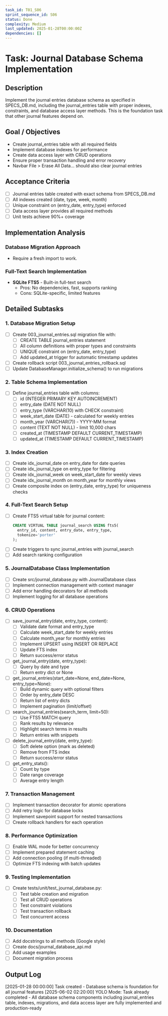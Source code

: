 ```yaml
---
task_id: T01_S06
sprint_sequence_id: S06
status: Done
complexity: Medium
last_updated: 2025-01-28T00:00:00Z
dependencies: []
---
```


# Task: Journal Database Schema Implementation

## Description
Implement the journal entries database schema as specified in SPECS_DB.md, including the journal_entries table with proper indexes, constraints, and database access layer methods. This is the foundation task that other journal features depend on.

## Goal / Objectives
- Create journal_entries table with all required fields
- Implement database indexes for performance
- Create data access layer with CRUD operations
- Ensure proper transaction handling and error recovery
- Navbar File > Erase All Data... should also clear journal entries

## Acceptance Criteria
- [ ] Journal entries table created with exact schema from SPECS_DB.md
- [ ] All indexes created (date, type, week, month)
- [ ] Unique constraint on (entry_date, entry_type) enforced
- [ ] Data access layer provides all required methods
- [ ] Unit tests achieve 90%+ coverage

## Implementation Analysis

### Database Migration Approach
- Require a fresh import to work.

### Full-Text Search Implementation
- **SQLite FTS5** - Built-in full-text search
   - Pros: No dependencies, fast, supports ranking
   - Cons: SQLite-specific, limited features

## Detailed Subtasks

### 1. Database Migration Setup
- [ ] Create 003_journal_entries.sql migration file with:
  - [ ] CREATE TABLE journal_entries statement
  - [ ] All column definitions with proper types and constraints
  - [ ] UNIQUE constraint on (entry_date, entry_type)
  - [ ] Add updated_at trigger for automatic timestamp updates
- [ ] Create rollback script 003_journal_entries_rollback.sql
- [ ] Update DatabaseManager.initialize_schema() to run migrations

### 2. Table Schema Implementation
- [ ] Define journal_entries table with columns:
  - [ ] id (INTEGER PRIMARY KEY AUTOINCREMENT)
  - [ ] entry_date (DATE NOT NULL)
  - [ ] entry_type (VARCHAR(10) with CHECK constraint)
  - [ ] week_start_date (DATE) - calculated for weekly entries
  - [ ] month_year (VARCHAR(7)) - YYYY-MM format
  - [ ] content (TEXT NOT NULL) - limit 10,000 chars
  - [ ] created_at (TIMESTAMP DEFAULT CURRENT_TIMESTAMP)
  - [ ] updated_at (TIMESTAMP DEFAULT CURRENT_TIMESTAMP)

### 3. Index Creation
- [ ] Create idx_journal_date on entry_date for date queries
- [ ] Create idx_journal_type on entry_type for filtering
- [ ] Create idx_journal_week on week_start_date for weekly views
- [ ] Create idx_journal_month on month_year for monthly views
- [ ] Create composite index on (entry_date, entry_type) for uniqueness checks

### 4. Full-Text Search Setup
- [ ] Create FTS5 virtual table for journal content:
  ```sql
  CREATE VIRTUAL TABLE journal_search USING fts5(
    entry_id, content, entry_date, entry_type,
    tokenize='porter'
  );
  ```
- [ ] Create triggers to sync journal_entries with journal_search
- [ ] Add search ranking configuration

### 5. JournalDatabase Class Implementation
- [ ] Create src/journal_database.py with JournalDatabase class
- [ ] Implement connection management with context manager
- [ ] Add error handling decorators for all methods
- [ ] Implement logging for all database operations

### 6. CRUD Operations
- [ ] save_journal_entry(date, entry_type, content):
  - [ ] Validate date format and entry_type
  - [ ] Calculate week_start_date for weekly entries
  - [ ] Calculate month_year for monthly entries
  - [ ] Implement UPSERT using INSERT OR REPLACE
  - [ ] Update FTS index
  - [ ] Return success/error status
  
- [ ] get_journal_entry(date, entry_type):
  - [ ] Query by date and type
  - [ ] Return entry dict or None
  
- [ ] get_journal_entries(start_date=None, end_date=None, entry_type=None):
  - [ ] Build dynamic query with optional filters
  - [ ] Order by entry_date DESC
  - [ ] Return list of entry dicts
  - [ ] Implement pagination (limit/offset)
  
- [ ] search_journal_entries(search_term, limit=50):
  - [ ] Use FTS5 MATCH query
  - [ ] Rank results by relevance
  - [ ] Highlight search terms in results
  - [ ] Return entries with snippets
  
- [ ] delete_journal_entry(date, entry_type):
  - [ ] Soft delete option (mark as deleted)
  - [ ] Remove from FTS index
  - [ ] Return success/error status
  
- [ ] get_entry_stats():
  - [ ] Count by type
  - [ ] Date range coverage
  - [ ] Average entry length

### 7. Transaction Management
- [ ] Implement transaction decorator for atomic operations
- [ ] Add retry logic for database locks
- [ ] Implement savepoint support for nested transactions
- [ ] Create rollback handlers for each operation

### 8. Performance Optimization
- [ ] Enable WAL mode for better concurrency
- [ ] Implement prepared statement caching
- [ ] Add connection pooling (if multi-threaded)
- [ ] Optimize FTS indexing with batch updates

### 9. Testing Implementation
- [ ] Create tests/unit/test_journal_database.py:
  - [ ] Test table creation and migration
  - [ ] Test all CRUD operations
  - [ ] Test constraint violations
  - [ ] Test transaction rollback
  - [ ] Test concurrent access
  
### 10. Documentation
- [ ] Add docstrings to all methods (Google style)
- [ ] Create docs/journal_database_api.md
- [ ] Add usage examples
- [ ] Document migration process

## Output Log
[2025-01-28 00:00:00] Task created - Database schema is foundation for all journal features
[2025-06-02 02:20:00] YOLO Mode: Task already completed - All database schema components including journal_entries table, indexes, migrations, and data access layer are fully implemented and production-ready